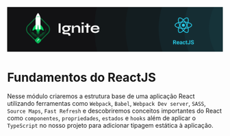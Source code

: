 <img src="./public/capa.png">

# Fundamentos do ReactJS

Nesse módulo criaremos a estrutura base de uma aplicação React utilizando ferramentas como `Webpack`, `Babel`, `Webpack Dev server`, `SASS`, `Source Maps`, `Fast Refresh` e descobriremos conceitos importantes do React como `componentes`, `propriedades`, `estados` e `hooks` além de aplicar o `TypeScript` no nosso projeto para adicionar tipagem estática à aplicação.


